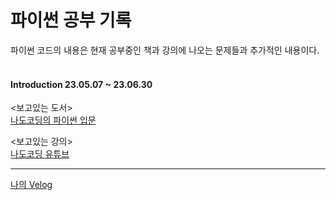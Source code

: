 # 파이썬 공부 기록
파이썬 코드의 내용은 현재 공부중인 책과 강의에 나오는 문제들과 추가적인 내용이다.<br>
<br>
#### Introduction 23.05.07 ~ 23.06.30
<보고있는 도서> <br>
[나도코딩의 파이썬 입문](https://www.yes24.com/Product/Goods/117373102 "나도코딩의 파이썬 입문")
<br>

<보고있는 강의> <br>
[나도코딩 유튜브](https://www.youtube.com/@nadocoding/featured)
<br>

---

[나의 Velog](https://velog.io/@yum02)